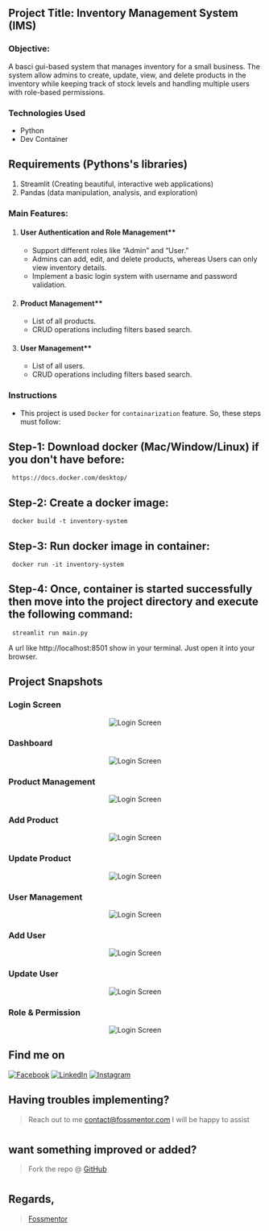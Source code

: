 
## Project Title: Inventory Management System (IMS)

### Objective:

A basci gui-based system that manages inventory for a small business. The system allow admins to create, update, view, and delete products in the inventory while keeping track of stock levels and handling multiple users with role-based permissions.

### Technologies Used
- Python
- Dev Container

## Requirements (Pythons's libraries)
1. Streamlit (Creating beautiful, interactive web applications)
2. Pandas (data manipulation, analysis, and exploration)

### Main Features:

1. #### User Authentication and Role Management**
   - Support different roles like “Admin” and “User.”
   - Admins can add, edit, and delete products, whereas Users can only view inventory details.
   - Implement a basic login system with username and password validation.

2. #### Product Management**
   - List of all products.
   - CRUD operations including filters based search.

3. #### User Management**
   - List of all users.
   - CRUD operations including filters based search.

### Instructions
- This project is used `Docker` for `containarization` feature. So, these steps must follow:

<h2> Step-1: Download docker (Mac/Window/Linux) if you don't have before:  </h2>
<code> https://docs.docker.com/desktop/</code>

<h2> Step-2: Create a docker image:  </h2>
<code> docker build -t inventory-system</code>

<h2> Step-3: Run docker image in container: </h2>
<code> docker run -it inventory-system</code>

<h2> Step-4: Once, container is started successfully then move into the project directory and execute the following command:</h2>
<code> streamlit run main.py</code>

<p>A url like http://localhost:8501 show in your terminal. Just open it into your browser. </p>

<h2>Project Snapshots</h2>

<h3>Login Screen</h3>
<div align="center">

![Login Screen](/static/img/screenshots/Login-page.png)

</div>

<h3>Dashboard</h3>
<div align="center">

![Login Screen](/static/img/screenshots/Dashboard-page.png)
</div>

<h3>Product Management</h3>
<div align="center">

![Login Screen](/static/img/screenshots/Product-management.png)
</div>

<h3>Add Product</h3>
<div align="center">

![Login Screen](/static/img/screenshots/Add-product.png)
</div>

<h3>Update Product</h3>
<div align="center">

![Login Screen](/static/img/screenshots/update-product.png)
</div>

<h3>User Management</h3>
<div align="center">

![Login Screen](/static/img/screenshots/User-management.png)
</div>

<h3>Add User</h3>
<div align="center">

![Login Screen](/static/img/screenshots/Add-user.png)
</div>

<h3>Update User</h3>
<div align="center">

![Login Screen](/static/img/screenshots/Update-user.png)
</div>

<h3>Role & Permission</h3>
<div align="center">

![Login Screen](/static/img/screenshots/Roles-permission.png)
</div>

<!-- Actual text -->
## Find me on
[![Facebook][1.2]][1] [![LinkedIn][2.2]][2] [![Instagram][3.2]][3]

<!-- Icons -->

[1.2]: https://i.imgur.com/dqSkGWu.png (Facebook)
[2.2]: https://raw.githubusercontent.com/MartinHeinz/MartinHeinz/master/linkedin-3-16.png (LinkedIn)
[3.2]: https://i.imgur.com/TFy6wii.png (Instagram)

<!-- Links to my social media accounts -->
[1]: https://facebook.com/fossmentor
[2]: https://www.linkedin.com/in/fossmentor/
[3]: https://www.instagram.com/fossmentor.official/

## Having troubles implementing?
 > Reach out to me contact@fossmentor.com 
 I will be happy to assist 
# 
## want something improved or added?
  > Fork the repo @ [GitHub](https://github.com/fossmentor-official/streamlit-based-python-inventory-system)
# 
## Regards,
 > [Fossmentor](https://fossmentor.com)